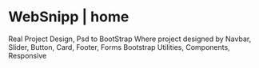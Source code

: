 # WebSnipp | home
Real Project Design, Psd to BootStrap Where project designed by Navbar, Slider, Button, Card, Footer, Forms Bootstrap Utilities, Components, Responsive
